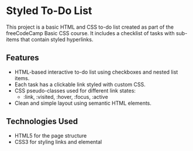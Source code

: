# Styled To-Do List

This project is a basic HTML and CSS to-do list created as part of the freeCodeCamp Basic CSS course. It includes a checklist of tasks with sub-items that contain styled hyperlinks.

## Features

- HTML-based interactive to-do list using checkboxes and nested list items.
- Each task has a clickable link styled with custom CSS.
- CSS pseudo-classes used for different link states:
  - :link, :visited, :hover, :focus, :active
- Clean and simple layout using semantic HTML elements.

## Technologies Used

- HTML5 for the page structure
- CSS3 for styling links and elemental
